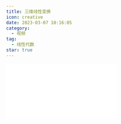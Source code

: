 ```yaml
---
title: 三维线性变换
icon: creative
date: 2023-03-07 10:16:05
category:
  - 视频
tag:
  - 线性代数
star: true
---
```



<div class="video-container">
  <iframe src="//player.bilibili.com/player.html?aid=483115509&bvid=BV1bT411e7Cv&cid=1054659698&page=5" scrolling="no" border="0" frameborder="no" framespacing="0" allowfullscreen="true"> </iframe>
</div>
